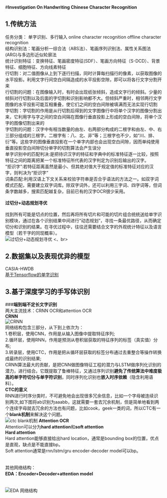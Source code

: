 #**Investigation On Handwriting Chinese Character Recognition**

## 1.传统方法
任务分类：
单字识别、多行输入
online character recognition
offline character recognition</br>
结构识别法：笔画分析一综合法（ABS法）、笔画序列识别法、属性关系图法(ARG)与多边形近似轮廓法</br>
统计识别特征：变换特征、笔画密度特征(SDF）、笔画方向特征（S-DCD）、背景特征、细胞特征、方向线素特征</br>
行切割：对二值图像从上到下逐行扫描，同时计算每扫描行的像素，以获取图像的水平投影。利用文字行间空白间隔造成的水平投影空隙，即可以将各行文字分割开来</br>
行切割的问题：在图像输入时，有时会出现纸张倾斜，造成文字行的倾斜。少量的倾斜对行切割以及后面的字切割和识别影响都不大。但倾斜严重时，相邻两行文字图像的水平投影可能互相重叠，使它们之间的空白间隙被填满而无法实现行切割</br>
字切割：字切割的作用是从行切割后得到的文字图像行中将单个汉字的图像分割出来，它利用字与字之间的空白间隔在图像行垂直投影上形成的空白间隙，将单个汉字的图像切割出来的</br>
字切割的问题：汉字中有相当数量的由左、右两部分构成的二根字和由左、中、右三部分组成的三根字。二根字有：八、北、非”等；三根字也不少，如“川、排、衍”等。这些字的图像垂直投影在一个单字内部也会出现空白间隙，因而单纯使用垂直投影空白间隙切分单字的切割算法会产生误分</br>
单字识别中的匹配判决:是把待识汉字的特征和字典中的标准特征逐一比较，按照特征之间的距离把某一个标准特征所代表的汉字判定为识别后输出的汉字。</br>
“拒识字”:若特征距离虽然是最小、但其绝对值大于规定值的标准特征对应的汉字，则判决为“拒识字”</br>
词条匹配:利用汉语上下文关系来校验字符串是否合乎语法的方法之一。如双字词模式匹配，需要建立双字词库。除双字词外，还可以利用三字词、四字词等，但词条字数越多，搜索匹配越复杂，目前已有的汉字OCR很少采用。</br>
<br>**过切分+动态规划寻优**</br>
<br>找到所有可能是切点的位置，然后再将所有切片和可能的切片组合统统送给单字识别模块，通过在各个识别结果中间进行“动态规划”，寻找一条最优路径，从而确定切分和识别的结果。在寻优过程中，往往还需要结合文字的外观统计特征以及语言模型（若干字的同现概率）。</br>
![过切分+动态规划寻优](https://img2018.cnblogs.com/blog/1093303/201901/1093303-20190129201843455-243108334.png)
<、br>




## 2.数据集以及表现优异的模型
CASIA-HWDB</br>
[基于Tensorflow的单字识别](https://blog.csdn.net/zchang81/article/details/77085165)


## 3.基于深度学习的手写体识别
###**端到端不定长文字识别**
</br>两大主流技术：CRNN OCR和attention OCR</br>
**CRNN**</br>
![CRNN](https://img2018.cnblogs.com/blog/1093303/201901/1093303-20190129201843455-243108334.png)
<br>
网络结构包含三部分，从下到上依次为：
<br>1.卷积层，使用CNN，作用是从输入图像中提取特征序列;<br/>
2.循环层，使用RNN，作用是预测从卷积层获取的特征序列的标签（真实值）分布;</br>
3.转录层，使用CTC，作用是把从循环层获取的标签分布通过去重整合等操作转换成最终的识别结果;</br>
CRNN算法最大的贡献，是把CNN做图像特征工程的潜力与LSTM做序列化识别的潜力，进行结合。它既提取了鲁棒特征，又通过序列识别**避免了传统算法中难度极高的单字符切分与单字符识别**，同时序列化识别也**嵌入时序依赖**（隐含利用语料）。</br>
**CTC的意义**</br>
RNN进行时序分类时，不可避免地会出现很多冗余信息，比如一个字母被连续识别两次,如下图将ab识别为aaabb，这就需要一套去冗余机制，但是简单地看到两个连续字母就去冗余的方法也有问题，比如cook，geek一类的词，所以CTC有一个**blank机制**来解决这个问题。</br>
![ctc blank机制](https://img2018.cnblogs.com/blog/1093303/201901/1093303-20190129201921725-1294260731.png)
**Attention OCR**
<br>Attention可以分为**hard attention**和**soft attention**<br>
**Hard attention**</br>
Hard attention能够直接给出hard location，通常是bounding box的位置，优点是直观，缺点是不能直接bp。</br>
Soft attention通常是rnn/lstm/gru encoder-decoder model可以bp。</br>
<br><br>其他网络结构：<br>**EDA：Encoder+Decoder+attention model**</br></br></br>
![EDA 网络结构](https://pic4.zhimg.com/80/v2-58e1f019fcaf1562a73609e2fd1d398f_hd.jpg)



